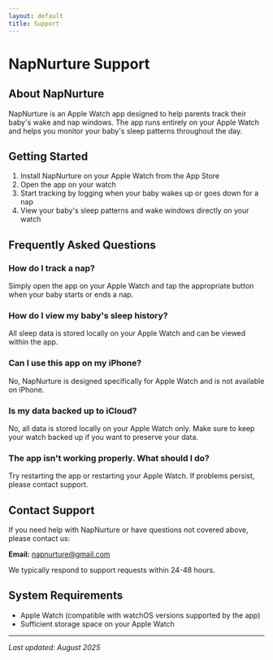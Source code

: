 ```yaml
---
layout: default
title: Support
---
```


# NapNurture Support

## About NapNurture

NapNurture is an Apple Watch app designed to help parents track their baby's wake and nap windows. The app runs entirely on your Apple Watch and helps you monitor your baby's sleep patterns throughout the day.

## Getting Started

1. Install NapNurture on your Apple Watch from the App Store
2. Open the app on your watch
3. Start tracking by logging when your baby wakes up or goes down for a nap
4. View your baby's sleep patterns and wake windows directly on your watch

## Frequently Asked Questions

### How do I track a nap?
Simply open the app on your Apple Watch and tap the appropriate button when your baby starts or ends a nap.

### How do I view my baby's sleep history?
All sleep data is stored locally on your Apple Watch and can be viewed within the app.

### Can I use this app on my iPhone?
No, NapNurture is designed specifically for Apple Watch and is not available on iPhone.

### Is my data backed up to iCloud?
No, all data is stored locally on your Apple Watch only. Make sure to keep your watch backed up if you want to preserve your data.

### The app isn't working properly. What should I do?
Try restarting the app or restarting your Apple Watch. If problems persist, please contact support.

## Contact Support

If you need help with NapNurture or have questions not covered above, please contact us:

**Email:** napnurture@gmail.com

We typically respond to support requests within 24-48 hours.

## System Requirements

- Apple Watch (compatible with watchOS versions supported by the app)
- Sufficient storage space on your Apple Watch

---

*Last updated: August 2025*
